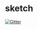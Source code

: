 # sketch

[![Gitter](https://badges.gitter.im/Join%20Chat.svg)](https://gitter.im/tjfroll/sketch?utm_source=badge&utm_medium=badge&utm_campaign=pr-badge&utm_content=badge)